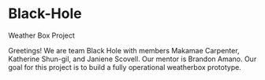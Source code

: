 # Black-Hole
Weather Box Project

Greetings! We are team Black Hole with members Makamae Carpenter, Katherine Shun-gil, and Janiene Scovell. Our mentor is Brandon Amano. Our goal for this project is to build a fully operational weatherbox prototype.
